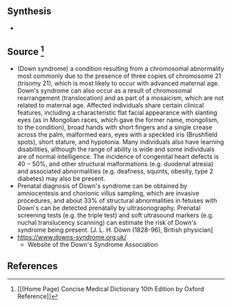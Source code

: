 ## Synthesis
- 
## Source [^1]
- (Down syndrome) a condition resulting from a chromosomal abnormality most commonly due to the presence of three copies of chromosome 21 (trisomy 21), which is most likely to occur with advanced maternal age. Down's syndrome can also occur as a result of chromosomal rearrangement (translocation) and as part of a mosaicism, which are not related to maternal age. Affected individuals share certain clinical features, including a characteristic flat facial appearance with slanting eyes (as in Mongolian races, which gave the former name, mongolism, to the condition), broad hands with short fingers and a single crease across the palm, malformed ears, eyes with a speckled iris (Brushfield spots), short stature, and hypotonia. Many individuals also have learning disabilities, although the range of ability is wide and some individuals are of normal intelligence. The incidence of congenital heart defects is $40-50 \%$, and other structural malformations (e.g. duodenal atresia) and associated abnormalities (e.g. deafness, squints, obesity, type 2 diabetes) may also be present.
- Prenatal diagnosis of Down's syndrome can be obtained by amniocentesis and chorionic villus sampling, which are invasive procedures, and about $33 \%$ of structural abnormalities in fetuses with Down's can be detected prenatally by ultrasonography. Prenatal screening tests (e.g. the triple test) and soft ultrasound markers (e.g. nuchal translucency scanning) can estimate the risk of Down's syndrome being present. \[J. L. H. Down (1828-96), British physician]
- https://www.downs-syndrome.org.uk/
	- Website of the Down's Syndrome Association
## References

[^1]: [[(Home Page) Concise Medical Dictionary 10th Edition by Oxford Reference]]